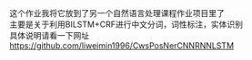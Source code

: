 这个作业我将它放到了另一个自然语言处理课程作业项目里了  
主要是关于利用BILSTM+CRF进行中文分词，词性标注，实体识别  
具体说明请看一下网址  
https://github.com/liweimin1996/CwsPosNerCNNRNNLSTM  